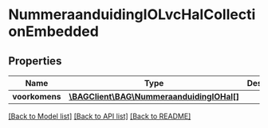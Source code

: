 # NummeraanduidingIOLvcHalCollectionEmbedded

## Properties
Name | Type | Description | Notes
------------ | ------------- | ------------- | -------------
**voorkomens** | [**\BAGClient\BAG\NummeraanduidingIOHal[]**](NummeraanduidingIOHal.md) |  | [optional] 

[[Back to Model list]](../../README.md#documentation-for-models) [[Back to API list]](../../README.md#documentation-for-api-endpoints) [[Back to README]](../../README.md)

